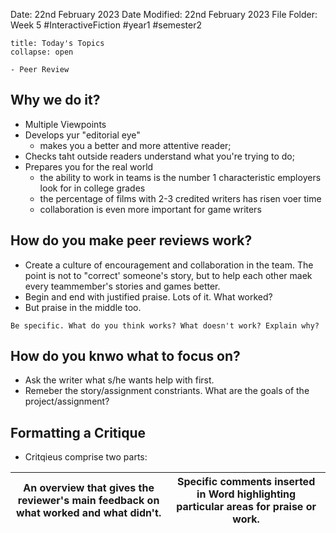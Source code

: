 Date: 22nd February 2023
Date Modified: 22nd February 2023
File Folder: Week 5
#InteractiveFiction #year1 #semester2

```ad-abstract
title: Today's Topics
collapse: open

- Peer Review
```

## Why we do it?

- Multiple Viewpoints
- Develops yur "editorial eye"
	- makes you a better and more attentive reader;
- Checks taht outside readers understand what you're trying to do;
- Prepares you for the real world
	- the ability to work in teams is the number 1 characteristic employers look for in college grades
	- the percentage of films with 2-3 credited writers has risen voer time
	- collaboration is even more important for game writers

## How do you make peer reviews work?

- Create a culture of encouragement and collaboration in the team. The point is not to "correct' someone's story, but to help each other maek every teammember's stories and games better.
- Begin and end with justified praise. Lots of it. What worked?
- But praise in the middle too.

```ad-note
Be specific. What do you think works? What doesn't work? Explain why?
```

## How do you knwo what to focus on?

- Ask the writer what s/he wants help with first.
- Remeber the story/assignment constriants. What are the goals of the project/assignment?

## Formatting a Critique

- Critqieus comprise two parts:

| An overview that gives the reviewer's main feedback on what worked and what didn't. | Specific comments inserted in Word highlighting particular areas for praise or work. |
| ----------------------------------------------------------------------------------- | ------------------------------------------------------------------------------------ |





